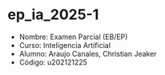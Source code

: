 # ep_ia_2025-1
- Nombre: Examen Parcial (EB/EP)
- Curso: Inteligencia Artificial
- Alumno: Araujo Canales, Christian Jeaker
- Código: u202121225